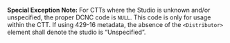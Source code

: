 **Special Exception Note:** For CTTs where the Studio is unknown and/or unspecified, the proper DCNC code is `NULL`. This code is only for usage within the CTT. If using 429-16 metadata, the absence of the `<Distributor>` element shall denote the studio is “Unspecified”.